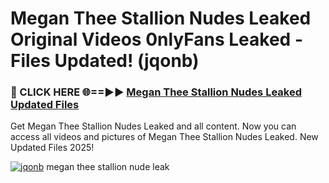 # Megan Thee Stallion Nudes Leaked Original Videos 0nlyFans Leaked - Files Updated! (jqonb)

<h3>🔴 CLICK HERE 🌐==►► <a href="https://tinyurl.com/yrmya6cz" rel="nofollow">Megan Thee Stallion Nudes Leaked Updated Files</a></h3>

Get Megan Thee Stallion Nudes Leaked and all content. Now you can access all videos and pictures of Megan Thee Stallion Nudes Leaked. New Updated Files 2025!

[![jqonb](https://i.imgur.com/FMdXYCs.gif)](https://tinyurl.com/yrmya6cz)
megan thee stallion nude leak